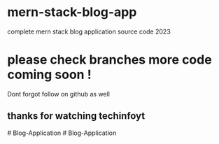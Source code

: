 # mern-stack-blog-app
complete mern stack blog application source code 2023

# please check branches more code coming soon !
Dont forgot follow on github as well 
##  thanks for watching techinfoyt
#   B l o g - A p p l i c a t i o n  
 #   B l o g - A p p l i c a t i o n  
 